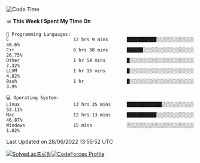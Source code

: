 
<!--START_SECTION:waka-->
![Code Time](http://img.shields.io/badge/Code%20Time-0%20secs-blue)

📊 **This Week I Spent My Time On** 

```text
💬 Programming Languages: 
C                        12 hrs 9 mins       ███████████░░░░░░░░░░░░░░   46.6% 
C++                      6 hrs 58 mins       ██████░░░░░░░░░░░░░░░░░░░   26.75% 
Other                    1 hr 54 mins        █░░░░░░░░░░░░░░░░░░░░░░░░   7.32% 
LLVM                     1 hr 15 mins        █░░░░░░░░░░░░░░░░░░░░░░░░   4.82% 
Bash                     1 hr                █░░░░░░░░░░░░░░░░░░░░░░░░   3.9%

💻 Operating System: 
Linux                    13 hrs 35 mins      █████████████░░░░░░░░░░░░   52.11% 
Mac                      12 hrs 13 mins      ███████████░░░░░░░░░░░░░░   46.87% 
Windows                  15 mins             ░░░░░░░░░░░░░░░░░░░░░░░░░   1.02%

```


 Last Updated on 28/06/2022 13:55:52 UTC
<!--END_SECTION:waka-->
[![Solved.ac프로필](http://mazassumnida.wtf/api/generate_badge?boj=hckim96)](https://solved.ac/hckim96)[![CodeForces Profile](https://cf.leed.at?id=hckim96)](https://codeforces.com/profile/hckim96)
